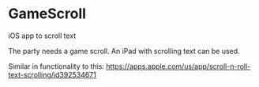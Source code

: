 # GameScroll
iOS app to scroll text

The party needs a game scroll. An iPad with scrolling text can be used.

Similar in functionality to this: https://apps.apple.com/us/app/scroll-n-roll-text-scrolling/id392534671
